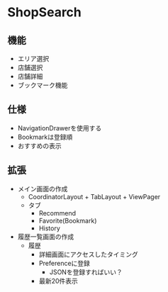 # ShopSearch

## 機能
* エリア選択
* 店舗選択
* 店舗詳細
* ブックマーク機能

## 仕様
* NavigationDrawerを使用する
* Bookmarkは登録順
* おすすめの表示

## 拡張
* メイン画面の作成
  * CoordinatorLayout + TabLayout + ViewPager
  * タブ
    * Recommend
    * Favorite(Bookmark)
    * History
* 履歴一覧画面の作成
  * 履歴
    * 詳細画面にアクセスしたタイミング
    * Preferenceに登録
      * JSONを登録すればいい？
    * 最新20件表示
  
